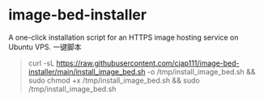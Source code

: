 # image-bed-installer
A one-click installation script for an HTTPS image hosting service on Ubuntu VPS.
一键脚本
 >curl -sL https://raw.githubusercontent.com/cjap111/image-bed-installer/main/install_image_bed.sh -o /tmp/install_image_bed.sh && sudo chmod +x /tmp/install_image_bed.sh && sudo /tmp/install_image_bed.sh
